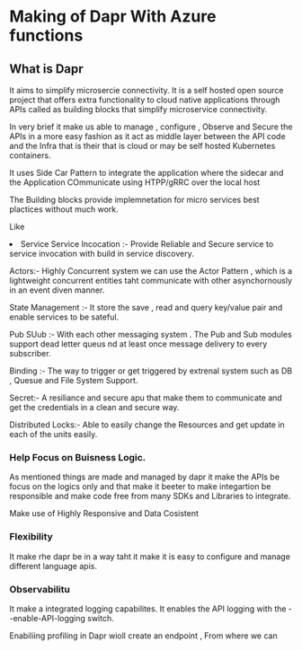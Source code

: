# Making of Dapr With Azure functions

## What is Dapr
<p>It aims to simplify microsercie connectivity.
It is a self hosted open source project that offers extra functionality to cloud native applications through APIs called as building blocks that simplify microservice connectivity.

In very brief it make us able to manage , configure , Observe and Secure the APIs in a more easy fashion as it act as middle layer between the API code and the Infra that is their that is cloud or may be self hosted Kubernetes containers.

It uses Side Car Pattern to integrate the application where the sidecar and the Application COmmunicate using HTPP/gRRC over the local host 
</p>


<p>
The Building blocks provide implemnetation for micro services best plactices without much work.

Like

<li>Service Service Incocation :- Provide Reliable and Secure service to service invocation with build in service discovery.

Actors:- Highly Concurrent system we can use the Actor Pattern , which is a lightweight concurrent entities taht communicate with other asynchornously in an event diven manner.

State Management :- It store the save , read and query key/value pair and enable services to be sateful.

Pub SUub :- With each other messaging system . The Pub and Sub modules support dead letter queus nd at least once message delivery to every subscriber.

Binding :- The way to trigger or get triggered by extrenal system such as DB , Quesue and File System Support.

Secret:- A resiliance and secure apu that make them to communicate and get the credentials in a clean and secure way.

Distributed Locks:- Able to easily change the Resources and get update in each of the units easily.</li>

</p>

### Help Focus on Buisness Logic.

<p>As mentioned things are made and managed by dapr it make the APIs be focus on the logics only and that make it beeter to make integartion be responsible and make code free from many SDKs and Libraries to integrate.

Make use of Highly Responsive and Data Cosistent
</p>

### Flexibility 

<p>It make rhe dapr be in a way taht it make it is easy to configure and manage different language apis.</p>

### Observabilitu
<p>It make a integrated logging capabilites.
It enables the API logging with the --enable-API-logging switch.

Enabiliing profiling in Dapr wioll create an endpoint , From where we can </p>